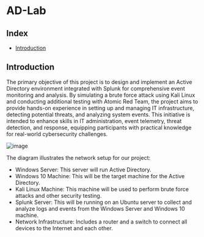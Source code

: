 # AD-Lab

## Index
- [Introduction](#introduction)

## Introduction
The primary objective of this project is to design and implement an Active Directory environment integrated with Splunk for comprehensive event monitoring and analysis. By simulating a brute force attack using Kali Linux and conducting additional testing with Atomic Red Team, the project aims to provide hands-on experience in setting up and managing IT infrastructure, detecting potential threats, and analyzing system events. This initiative is intended to enhance skills in IT administration, event telemetry, threat detection, and response, equipping participants with practical knowledge for real-world cybersecurity challenges.

![image](https://github.com/user-attachments/assets/228a5aff-d44a-4f7d-8149-c9f726e0431b)

The diagram illustrates the network setup for our project:

- Windows Server: This server will run Active Directory.
- Windows 10 Machine: This will be the target machine for the Active Directory.
- Kali Linux Machine: This machine will be used to perform brute force attacks and other security testing.
- Splunk Server: This will be running on an Ubuntu server to collect and analyze logs and events from the Windows Server and Windows 10 machine.
- Network Infrastructure: Includes a router and a switch to connect all devices to the Internet and each other.
